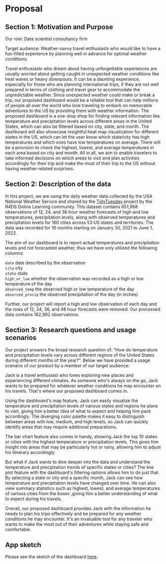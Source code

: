 # Proposal

## Section 1: Motivation and Purpose

Our role: Data scientist consultancy firm

Target audience: Weather-savvy travel enthusiasts who would like to have a fun-filled experience by planning well in advance for optimal weather conditions.

Travel enthusiasts who dream about having unforgettable experiences are usually worried about getting caught in unexpected weather conditions like heat waves or heavy downpours. It can be a daunting experience, especially for those who are planning international trips, if they are not well prepared in terms of clothing and travel gear to accommodate the unpredictable weather. Since unexpected weather could make or break a trip, our proposed dashboard would be a reliable tool that can help millions of people all over the world who love traveling to embark on memorable adventures to the US by providing them with weather information. The proposed dashboard is a one-stop shop for finding relevant information like temperature and precipitation levels across different areas in the United States, which can also be filtered based on city, state, and month. The dashboard will also showcase insightful heat map visualization for different states in the US, which can let the user know which state/city has high temperatures and which ones have low temperatures on average. There will be a provision to check the highest, lowest, and average temperatures in each area based on city and month. All in all, we aim to enable travelers to take informed decisions on which areas to visit and plan activities accordingly for their trip and make the most of their trip to the US without having weather-related surprises.

## Section 2: Description of the data

In this project, we are using the daily weather data collected by the USA National Weather Service and shared by the [TidyTuesday](https://github.com/rfordatascience/tidytuesday) project by the R4DS Online Learning community. This dataset contains 651,968 observations of 12, 24, and 36 hour weather forecasts of high and low temperatures, precipitation levels, along with observed temperatures and precipitation levels for 160 cities across 53 US states and territories. The data was recorded for 16 months starting on January 30, 2021 to June 1, 2022.

The aim of our dashboard is to report actual temperatures and precipitation levels and not forecasted weather, thus we have only utilized the following columns:

`date` date described by the observation \
`city` city \
`state` state \
`high_or_low` whether the observation was recorded as a high or low temperature of the day \
`observed_temp` the observed high or low temperature of the day  \
`observed_precip` the observed precipitation of the day (in inches) 

Further, our project will report a high and low observation of each day and the rows of 12, 24, 36, and 48 hour forecasts were removed. Our processed data contains 162,992 observations. 

## Section 3: Research questions and usage scenarios

Our project answers the broad research question of: “How do temperature and precipitation levels vary across different regions of the United States during different months of the
year?”. Below we have provided a usage scenario of our product by a member of our target audience:

Jack is a travel enthusiast who loves exploring new places and experiencing different climates. As someone who's always on the go, Jack wants to be prepared for whatever weather
conditions he may encounter on his travels. That's where our proposed dashboard comes in.

Using the dashboard's map feature, Jack can easily visualize the temperature and precipitation levels of various states and regions he plans to visit, giving him a better idea of
what to expect and helping him pack accordingly. The diverging color palette makes it easy to distinguish between areas with low, medium, and high levels, so Jack can quickly
identify areas that may require additional preparations.

The bar chart feature also comes in handy, showing Jack the top 10 states or cities with the highest temperature or precipitation levels. This gives him insight into areas that
may be particularly hot or rainy, allowing him to adjust his itinerary accordingly.

But what if Jack wants to dive deeper into the data and understand the temperature and precipitation trends of specific states or cities? The line plot feature with the
dashboard's filtering options allows him to do just that. By selecting a state or city and a specific month, Jack can see how temperature and precipitation levels have changed
over time. He can also view summary statistics such as highest, lowest, and average temperatures of various cities from the boxes ,giving him a better understanding of what to
expect during his travels.

Overall, our proposed dashboard provides Jack with the information he needs to plan his trips effectively and be prepared for any weather conditions he may encounter. It's an
invaluable tool for any traveler who wants to make the most out of their adventures while staying safe and comfortable.

## App sketch

Please see the sketch of the dashboard [here](../img/Sketch.png).
